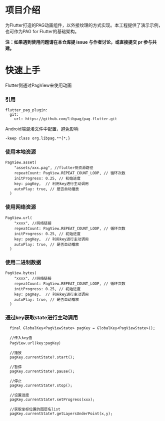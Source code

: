 # 项目介绍
为Flutter打造的PAG动画组件，以外接纹理的方式实现。本工程提供了演示示例，也可作为PAG for Flutter的基础架构。

**注：如果遇到使用问题请在本仓库提 issue 与作者讨论，或直接提交 pr 参与共建。**

# 快速上手
Flutter侧通过PagView来使用动画

### 引用
```
flutter_pag_plugin:
  git:
    url: https://github.com/libpag/pag-flutter.git
```

Android端混淆文件中配置，避免影响
```
-keep class org.libpag.**{*;}
```

### 使用本地资源
```
PagView.asset(
    "assets/xxx.pag", //flutter侧资源路径
    repeatCount: PagView.REPEAT_COUNT_LOOP, // 循环次数
    initProgress: 0.25, // 初始进度
    key: pagKey,  // 利用key进行主动调用
    autoPlay: true, // 是否自动播放
  )
```
### 使用网络资源
```
PagView.url(
    "xxxx", //网络链接
    repeatCount: PagView.REPEAT_COUNT_LOOP, // 循环次数
    initProgress: 0.25, // 初始进度
    key: pagKey,  // 利用key进行主动调用
    autoPlay: true, // 是否自动播放
  )
```
### 使用二进制数据
```
PagView.bytes(
    "xxxx", //网络链接
    repeatCount: PagView.REPEAT_COUNT_LOOP, // 循环次数
    initProgress: 0.25, // 初始进度
    key: pagKey,  // 利用key进行主动调用
    autoPlay: true, // 是否自动播放
  )
```
### 通过key获取state进行主动调用
```
  final GlobalKey<PagViewState> pagKey = GlobalKey<PagViewState>();
  
  //传入key值
  PagView.url(key:pagKey）
  
  //播放
  pagKey.currentState?.start();
  
  //暂停
  pagKey.currentState?.pause();  
  
  //停止
  pagKey.currentState?.stop();  
  
  //设置进度
  pagKey.currentState?.setProgress(xxx);
  
  //获取坐标位置的图层名list
  pagKey.currentState?.getLayersUnderPoint(x,y);
```
